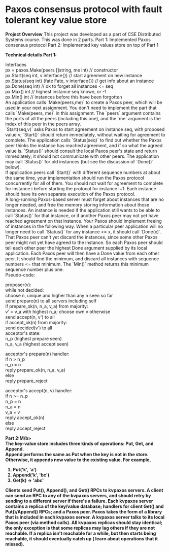 # Paxos consensus protocol with fault tolerant key value store

<b>Project Overview</b>
This project was developed as a part of CSE Distributed Systems course. This was done in 2 parts. 
Part 1: Implemented Paxos consensus protocol
Part 2: Implemented key values store on top of Part 1

<b>Technical details</b>
<b>Part 1:</b> <br>
<div>
Interfaces<br>
px = paxos.Make(peers []string, me int) // constructor<br>
px.Start(seq int, v interface{}) // start agreement on new instance<br>
px.Status(seq int) (fate Fate, v interface{}) // get info about an instance<br>
px.Done(seq int) // ok to forget all instances <= seq<br>
px.Max() int // highest instance seq known, or -1<br>
px.Min() int // instances before this have been forgotten<br>
</div>
An application calls `Make(peers,me)` to create a Paxos peer, which will be used in your next assignment. You don't need to implement the part that calls `Make(peers, me)` in this assignment. The `peers` argument contains the ports of all the peers (including this one), and the `me` argument is the index of this peer in the peers array. 
<br>
`Start(seq,v)` asks Paxos to start agreement on instance seq, with proposed value v; `Start()` should return immediately, without waiting for agreement to complete. The application calls `Status(seq)` to find out whether the Paxos peer thinks the instance has reached agreement, and if so what the agreed value is. `Status()` should consult the local Paxos peer's state and return immediately; it should not communicate with other peers. The application may call `Status()` for old instances (but see the discussion of `Done()` below).
<br>
If application peers call `Start()` with different sequence numbers at about the same time, your implementation should run the Paxos protocol concurrently for all of them. You should not wait for agreement to complete for instance i before starting the protocol for instance i+1. Each instance should have its own separate execution of the Paxos protocol.
<br>
A long-running Paxos-based server must forget about instances that are no longer needed, and free the memory storing information about those instances. An instance is needed if the application still wants to be able to call `Status()` for that instance, or if another Paxos peer may not yet have reached agreement on that instance. Your Paxos should implement freeing of instances in the following way. When a particular peer application will no longer need to call `Status()` for any instance <= x, it should call `Done(x)`. That Paxos peer can't yet discard the instances, since some other Paxos peer might not yet have agreed to the instance. So each Paxos peer should tell each other peer the highest Done argument supplied by its local application. Each Paxos peer will then have a Done value from each other peer. It should find the minimum, and discard all instances with sequence numbers <= that minimum. The `Min()` method returns this minimum sequence number plus one.
<br>
Pseudo-code:<br>

proposer(v):<br>
    while not decided:<br>
        choose n, unique and higher than any n seen so far<br>
        send prepare(n) to all servers including self<br>
        if prepare_ok(n, n_a, v_a) from majority:<br>
            v' = v_a with highest n_a; choose own v otherwise<br>
            send accept(n, v') to all<br>
            if accept_ok(n) from majority:<br>
                send decided(v') to all<br>
acceptor's state:<br>
    n_p (highest prepare seen)<br>
    n_a, v_a (highest accept seen)<br>

acceptor's prepare(n) handler:<br>
    if n > n_p<br>
        n_p = n<br>
        reply prepare_ok(n, n_a, v_a)<br>
    else<br>
        reply prepare_reject<br>

acceptor's accept(n, v) handler:<br>
    if n >= n_p<br>
        n_p = n<br>
        n_a = n<br>
        v_a = v<br>
        reply accept_ok(n)<br>
    else<br>
        reply accept_reject<br>


<b>Part 2:M/b> <br>
The key-value store includes three kinds of operations: Put, Get, and Append.<br>
Append performs the same as Put when the key is not in the store.<br>
Otherwise, it appends new value to the existing value. For example,<br>
1. Put('k', 'a')<br>
2. Append('k', 'bc')<br>
3. Get(k) -> 'abc'<br>

Clients send Put(), Append(), and Get() RPCs to kvpaxos servers. A client can send an RPC to any of the kvpaxos servers, and should retry by sending to a different server if there's a failure. Each kvpaxos server contains a replica of the key/value database; handlers for client Get() and Put()/Append() RPCs; and a Paxos peer. Paxos takes the form of a library that is included in each kvpaxos server. A kvpaxos server talks to its local Paxos peer (**via method calls**). All kvpaxos replicas should stay identical; the only exception is that some replicas may lag others if they are not reachable. If a replica isn't reachable for a while, but then starts being reachable, it should eventually catch up ( learn about operations that it missed).
